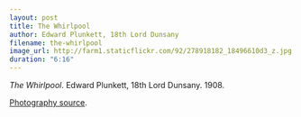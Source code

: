 ```yaml
---
layout: post
title: The Whirlpool
author: Edward Plunkett, 18th Lord Dunsany
filename: the-whirlpool
image_url: http://farm1.staticflickr.com/92/278918182_18496610d3_z.jpg
duration: "6:16"
---
```


_The Whirlpool_.  Edward Plunkett, 18th Lord Dunsany.  1908.

[Photography source](http://www.flickr.com/photos/schizoform/278918182/).

